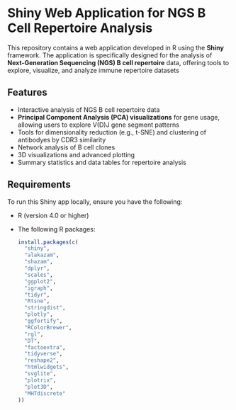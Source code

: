# Shiny Web Application for NGS B Cell Repertoire Analysis

This repository contains a web application developed in R using the **Shiny** framework. The application is specifically designed for the analysis of **Next-Generation Sequencing (NGS) B cell repertoire** data, offering tools to explore, visualize, and analyze immune repertoire datasets
## Features

- Interactive analysis of NGS B cell repertoire data
- **Principal Component Analysis (PCA) visualizations** for gene usage, allowing users to explore V(D)J gene segment patterns
- Tools for dimensionality reduction (e.g., t-SNE) and clustering of antibodyes by CDR3 similarity
- Network analysis of B cell clones
- 3D visualizations and advanced plotting
- Summary statistics and data tables for repertoire analysis

## Requirements

To run this Shiny app locally, ensure you have the following:

- R (version 4.0 or higher)
- The following R packages:

  ```r
  install.packages(c(
    "shiny", 
    "alakazam", 
    "shazam", 
    "dplyr", 
    "scales", 
    "ggplot2", 
    "igraph", 
    "tidyr", 
    "Rtsne", 
    "stringdist", 
    "plotly", 
    "ggfortify", 
    "RColorBrewer", 
    "rgl", 
    "DT", 
    "factoextra", 
    "tidyverse", 
    "reshape2", 
    "htmlwidgets", 
    "svglite", 
    "plotrix", 
    "plot3D", 
    "MHTdiscrete"
  ))
